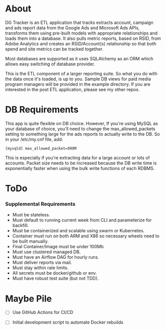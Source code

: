 # About

DG Tracker is an ETL application that tracks extracts account, campaign
and ads report data from the Google Ads and Microsoft Ads APIs,
transforms them using pre-built models with appropriate relationships
and loads them into a database. It also pulls metric reports, based on
RSID, from Adobe Analytics and creates an RSID/Account(s) relationship
so that both spend and site metrics can be tracked together.

Most databases are supported as it uses SQLAlchemy as an ORM which
allows easy switching of database provider.

This is the ETL component of a larger reporting suite. So what you do
with the data once it's loaded, is up to you. Sample DB views for paid
media program managers will be provided in the example directory. If you
are interested in the post ETL application, please see my other repos.

# DB Requirements

This app is quite flexible on DB choice. However, If you're using MySQL
as your database of choice, you'll need to change the
max_allowed_packets setting to something large for the ads reports to
actually write to the DB. So in your /etc/my.cnf file, add:

`[mysqld]
max_allowed_packet=999M
`

This is especially if you're extracting data for a large account or lots
of accounts. Packet size needs to be increased because the DB write time
is exponentially faster when using the bulk write functions of each
RDBMS.

# ToDo

### Supplemental Requirements

- Must be stateless.
- Must default to running current week from CLI and parameterize for
  backfill.
- Must be containerized and scalable using swarm or Kubernetes.
- Container must run on both ARM and X86 so necessary wheels need to be
  built manually.
- Final Container/Image must be under 100Mb
- Must use clustered managed DB.
- Must have an Airflow DAG for hourly runs.
- Must deliver reports via mail.
- Must stay within rate limits.
- All secrets must be docker/github or env.
- Must have robust test suite (but not TDD).

# Maybe Pile

- [ ] Use GitHub Actions for CI/CD
- [ ] Initial development script to automate Docker rebuilds


